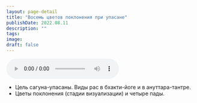 ```yaml
---
layout: page-detail
title: "Восемь цветов поклонения при упасане"
publishDate: 2022.08.11
description: ""
tags:
image:
draft: false
---
```


<audio title="2022.08.11 - Восемь цветов поклонения при упасане.mp3" src="/upload/iblock/f25/f259b7c6ad7b3267e3622c9de80f1948.mp3" controls=""></audio>

* Цель сагуна-упасаны. Виды рас в бхакти-йоге и в ануттара-тантре.
* Цветы поклонения (стадии визуализации) и четыре пады.

  
